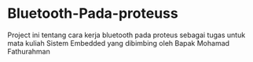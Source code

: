 # Bluetooth-Pada-proteuss
Project ini tentang cara kerja bluetooth pada proteus sebagai tugas untuk mata kuliah Sistem Embedded yang dibimbing oleh Bapak Mohamad Fathurahman
